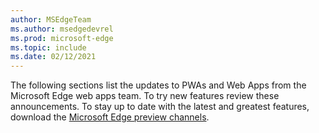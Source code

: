 ```yaml
---
author: MSEdgeTeam
ms.author: msedgedevrel
ms.prod: microsoft-edge
ms.topic: include
ms.date: 02/12/2021
---
```

The following sections list the updates to PWAs and Web Apps from the Microsoft Edge web apps team.  To try new features review these announcements.  To stay up to date with the latest and greatest features, download the [Microsoft Edge preview channels](https://www.microsoftedgeinsider.com/download).

<!-- links -->


